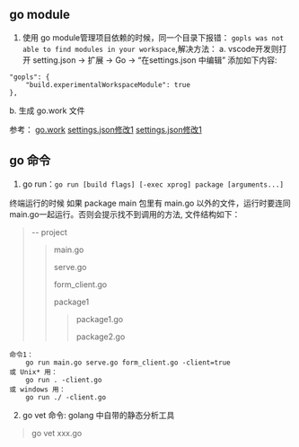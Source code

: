 ## go module
1. 使用 go module管理项目依赖的时候，同一个目录下报错：
`gopls was not able to find modules in your workspace`,解决方法：
a. vscode开发则打开 setting.json -> 扩展 -> Go -> “在settings.json 中编辑” 添加如下内容:
```
"gopls": {
    "build.experimentalWorkspaceModule": true
},
```
b. 生成 go.work 文件

参考：
[go.work](https://blog.csdn.net/wsi__/article/details/127348785)
[settings.json修改1](https://blog.csdn.net/weixin_46047387/article/details/127432122)
[settings.json修改1](https://www.cnblogs.com/ngrhl/p/15878099.html)

## go 命令
1. go run：`go run [build flags] [-exec xprog] package [arguments...]`
  
终端运行的时候 如果 package main 包里有 main.go 以外的文件，运行时要连同main.go一起运行。否则会提示找不到调用的方法, 
文件结构如下：
> -- project
>> main.go
>>
>> serve.go
>>
>> form_client.go
>>
>> package1
>>> package1.go
>>>
>>> package2.go

	命令1：
		go run main.go serve.go form_client.go -client=true
	或 Unix* 用：
		go run . -client.go
	或 windows 用：
		go run ./ -client.go

2. go vet 命令: golang 中自带的静态分析工具
> go vet xxx.go
	